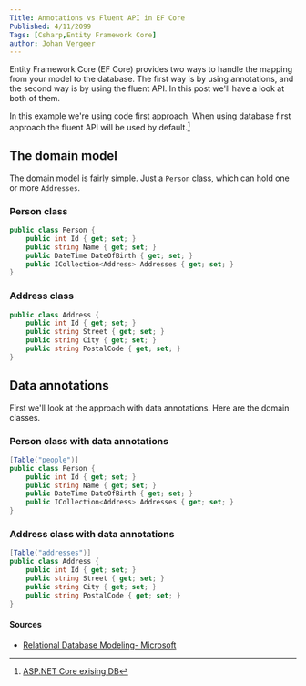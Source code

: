 ```yaml
---
Title: Annotations vs Fluent API in EF Core
Published: 4/11/2099
Tags: [Csharp,Entity Framework Core]
author: Johan Vergeer
---
```

Entity Framework Core (EF Core) provides two ways to handle the mapping from your model to the database. The first way is by using annotations, and the second way is by using the fluent API. In this post we'll have a look at both of them.

<?# Note ?>
In this example we're using code first approach. When using database first approach the fluent API will be used by default.[^1]
<?#/ Note ?>

## The domain model

The domain model is fairly simple. Just a `Person` class, which can hold one or more `Addresses`.

### Person class

```csharp
public class Person {
    public int Id { get; set; }
    public string Name { get; set; }
    public DateTime DateOfBirth { get; set; }
    public ICollection<Address> Addresses { get; set; }
}
```

### Address class

```csharp
public class Address {
    public int Id { get; set; }
    public string Street { get; set; }
    public string City { get; set; }
    public string PostalCode { get; set; }
}
```

## Data annotations

First we'll look at the approach with data annotations. Here are the domain classes. 

### Person class with data annotations

```csharp
[Table("people")]
public class Person {
    public int Id { get; set; }
    public string Name { get; set; }
    public DateTime DateOfBirth { get; set; }
    public ICollection<Address> Addresses { get; set; }
}
```

### Address class with data annotations

```csharp
[Table("addresses")]
public class Address {
    public int Id { get; set; }
    public string Street { get; set; }
    public string City { get; set; }
    public string PostalCode { get; set; }
}
```

#### Sources

- [Relational Database Modeling- Microsoft](https://docs.microsoft.com/en-us/ef/core/modeling/relational/)

[^1]: [ASP.NET Core exising DB](https://docs.microsoft.com/en-us/ef/core/get-started/aspnetcore/existing-db)